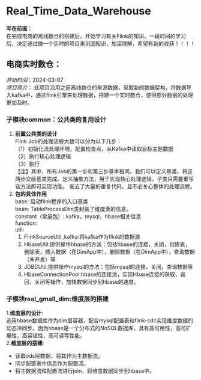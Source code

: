 # Real_Time_Data_Warehouse
**写在前面**：  
在完成电商的离线数仓的搭建后，开始学习有关Flink的知识，一段时间的学习后，决定通过做一个实时的项目来巩固知识，加深理解，希望有新的收获！！！！
## 电商实时数仓：
*开始时间*：2024-03-07  
*项目简介*：
此项目沿用之前离线数仓的来源数据，采取新的数据架构，将数据导入kafka中，通过flink引擎来处理数据，搭建一个实时数仓，使得部分数据的处理更加及时。

### 子模块common：公共类的复用设计
1. **前置公共类的设计**  
Flink Job的处理流程大致可以分为以下几步：  
（1）初始化流处理环境，配置检查点，从Kafka中读取目标主题数据  
（2）执行核心处理逻辑  
（3）执行  
【注】其中，所有Job的第一步和第三步基本相同，我们可以定义基类，将这两步交给基类完成。定义抽象方法，用于实现核心处理逻辑，子类只需要重写该方法即可实现功能。
省去了大量的重复代码，且不必关心整体的处理流程。
2. **包的具体作用**  
base:  启动flink程序的入口基类  
bean:  TableProcessDim类封装了维度表的信息。  
constant（常量包）:  kafka，mysql，hbase相关信息  
function:  
util:  
   1. FlinkSourceUtil_kafka:将kafka作为flink的数据源
   2. HbaseUtil:提供操作hbase的方法：包括hbase的连接，关闭，创建表，删除表，插入数据（在DimApp中），删除数据（在DimApp中），查询数据（未开发）等
   3. JDBCUtil:提供操作mysql的方法：包括mysql的连接，关闭，查询数据等  
   4. HbaseConnectionPool:hbase的连接池，实现Hbase连接的获取，返回，关闭等操作，加快数据同步到hbase的速度。
### 子模块real_gmall_dim:维度层的搭建
1.**维度层的设计**:  
选用hbase数据库作为dim层容器，配合mysql配置表和flink-cdc实现维度数据的动态冷同步。因为hbase是一个分布式的NoSQL数据库，具有高可用性，高可扩展性，高容错性，高可读写性能。  
2.**维度层的搭建**:  
- 读取ods层数据，将其作为主数据流。
- 同步配置表中信息作为配置流。
- 将主数据流和配置流进行join，将维度数据同步到hbase中。

